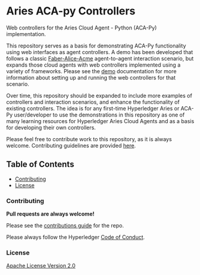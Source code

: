 # Aries ACA-py Controllers<!-- omit in toc -->

Web controllers for the Aries Cloud Agent - Python (ACA-Py) implementation. 

This repository serves as a basis for demonstrating ACA-Py functionality using web interfaces as agent controllers. A demo has been developed that follows a classic [Faber-Alice-Acme](https://github.com/hyperledger/aries-cloudagent-python/tree/master/demo#the-alicefaber-python-demo) agent-to-agent interaction scenario, but expands those cloud agents with web controllers implemented using a variety of frameworks. Please see the [demo](AliceFaberAcmeDemo/README.md) documentation for more information about setting up and running the web controllers for that scenario.

Over time, this repository should be expanded to include more examples of controllers and interaction scenarios, and enhance the functionality of existing controllers. The idea is for any first-time Hyperledger Aries or ACA-Py user/developer to use the demonstrations in this repository as one of many learning resources for Hyperledger Aries Cloud Agents and as a basis for developing their own controllers.

Please feel free to contribute work to this repository, as it is always welcome. Contributing guidelines are provided [here](#contributing).

## Table of Contents<!-- omit in toc -->

- [Contributing](#contributing)
- [License](#license)

### Contributing

**Pull requests are always welcome!**

Please see the [contributions guide](CONTRIBUTING.md) for the repo.

Please always follow the Hyperledger [Code of Conduct](CODE_OF_CONDUCT.md).

### License

[Apache License Version 2.0](./LICENSE)